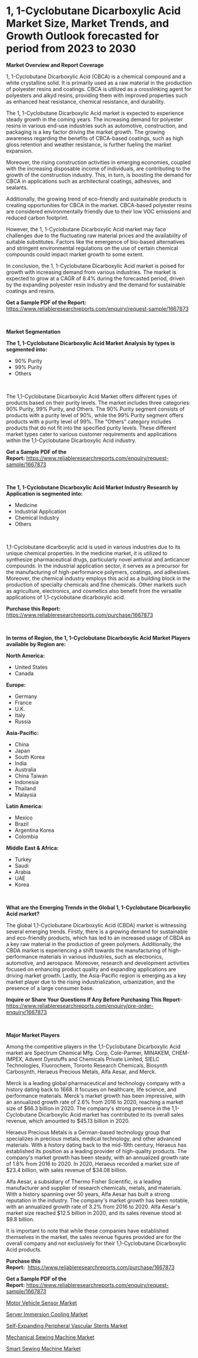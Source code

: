 <p><h1>1, 1-Cyclobutane Dicarboxylic Acid Market Size, Market Trends, and Growth Outlook forecasted for period from 2023 to 2030</h1></p><p><strong>Market Overview and Report Coverage</strong></p>
<p><p>1, 1-Cyclobutane Dicarboxylic Acid (CBCA) is a chemical compound and a white crystalline solid. It is primarily used as a raw material in the production of polyester resins and coatings. CBCA is utilized as a crosslinking agent for polyesters and alkyd resins, providing them with improved properties such as enhanced heat resistance, chemical resistance, and durability.</p><p>The 1, 1-Cyclobutane Dicarboxylic Acid market is expected to experience steady growth in the coming years. The increasing demand for polyester resins in various end-use industries such as automotive, construction, and packaging is a key factor driving the market growth. The growing awareness regarding the benefits of CBCA-based coatings, such as high gloss retention and weather resistance, is further fueling the market expansion.</p><p>Moreover, the rising construction activities in emerging economies, coupled with the increasing disposable income of individuals, are contributing to the growth of the construction industry. This, in turn, is boosting the demand for CBCA in applications such as architectural coatings, adhesives, and sealants.</p><p>Additionally, the growing trend of eco-friendly and sustainable products is creating opportunities for CBCA in the market. CBCA-based polyester resins are considered environmentally friendly due to their low VOC emissions and reduced carbon footprint.</p><p>However, the 1, 1-Cyclobutane Dicarboxylic Acid market may face challenges due to the fluctuating raw material prices and the availability of suitable substitutes. Factors like the emergence of bio-based alternatives and stringent environmental regulations on the use of certain chemical compounds could impact market growth to some extent.</p><p>In conclusion, the 1, 1-Cyclobutane Dicarboxylic Acid market is poised for growth with increasing demand from various industries. The market is expected to grow at a CAGR of 8.4% during the forecasted period, driven by the expanding polyester resin industry and the demand for sustainable coatings and resins.</p></p>
<p><strong>Get a Sample PDF of the Report:</strong> <a href="https://www.reliableresearchreports.com/enquiry/request-sample/1667873">https://www.reliableresearchreports.com/enquiry/request-sample/1667873</a></p>
<p>&nbsp;</p>
<p><strong>Market Segmentation</strong></p>
<p><strong>The 1, 1-Cyclobutane Dicarboxylic Acid Market Analysis by types is segmented into:</strong></p>
<p><ul><li>90% Purity</li><li>99% Purity</li><li>Others</li></ul></p>
<p>&nbsp;</p>
<p><p>The 1,1-Cyclobutane Dicarboxylic Acid Market offers different types of products based on their purity levels. The market includes three categories: 90% Purity, 99% Purity, and Others. The 90% Purity segment consists of products with a purity level of 90%, while the 99% Purity segment offers products with a purity level of 99%. The "Others" category includes products that do not fit into the specified purity levels. These different market types cater to various customer requirements and applications within the 1,1-Cyclobutane Dicarboxylic Acid industry.</p></p>
<p><strong>Get a Sample PDF of the Report:</strong>&nbsp;<a href="https://www.reliableresearchreports.com/enquiry/request-sample/1667873">https://www.reliableresearchreports.com/enquiry/request-sample/1667873</a></p>
<p>&nbsp;</p>
<p><strong>The 1, 1-Cyclobutane Dicarboxylic Acid Market Industry Research by Application is segmented into:</strong></p>
<p><ul><li>Medicine</li><li>Industrial Application</li><li>Chemical Industry</li><li>Others</li></ul></p>
<p>&nbsp;</p>
<p><p>1,1-Cyclobutane dicarboxylic acid is used in various industries due to its unique chemical properties. In the medicine market, it is utilized to synthesize pharmaceutical drugs, particularly novel antiviral and anticancer compounds. In the industrial application sector, it serves as a precursor for the manufacturing of high-performance polymers, coatings, and adhesives. Moreover, the chemical industry employs this acid as a building block in the production of specialty chemicals and fine chemicals. Other markets such as agriculture, electronics, and cosmetics also benefit from the versatile applications of 1,1-cyclobutane dicarboxylic acid.</p></p>
<p><strong>Purchase this Report:</strong>&nbsp; <a href="https://www.reliableresearchreports.com/purchase/1667873">https://www.reliableresearchreports.com/purchase/1667873</a></p>
<p>&nbsp;</p>
<p><strong>In terms of Region, the 1, 1-Cyclobutane Dicarboxylic Acid Market Players available by Region are:</strong></p>
<p>
    <p> <strong> North America: </strong>
        <ul>
            <li>United States</li>
            <li>Canada</li>
        </ul>
        </p> 
    <p> <strong> Europe: </strong>
        <ul>
            <li>Germany</li>
            <li>France</li>
            <li>U.K.</li>
            <li>Italy</li>
            <li>Russia</li>
        </ul>
        </p> 
    <p> <strong> Asia-Pacific: </strong>
        <ul>
            <li>China</li>
            <li>Japan</li>
            <li>South Korea</li>
            <li>India</li>
            <li>Australia</li>
            <li>China Taiwan</li>
            <li>Indonesia</li>
            <li>Thailand</li>
            <li>Malaysia</li>
        </ul>
        </p> 
    <p> <strong> Latin America: </strong>
        <ul>
            <li>Mexico</li>
            <li>Brazil</li>
            <li>Argentina Korea</li>
            <li>Colombia</li>
        </ul>
        </p> 
    <p> <strong> Middle East & Africa: </strong>
        <ul>
            <li>Turkey</li>
            <li>Saudi</li>
            <li>Arabia</li>
            <li>UAE</li>
            <li>Korea</li>
        </ul>
    </p>
    </p>
<p>&nbsp;</p>
<p><strong>What are the Emerging Trends in the Global 1, 1-Cyclobutane Dicarboxylic Acid market?</strong></p>
<p><p>The global 1,1-Cyclobutane Dicarboxylic Acid (CBDA) market is witnessing several emerging trends. Firstly, there is a growing demand for sustainable and eco-friendly products, which has led to an increased usage of CBDA as a key raw material in the production of green polymers. Additionally, the CBDA market is experiencing a shift towards the manufacturing of high-performance materials in various industries, such as electronics, automotive, and aerospace. Moreover, research and development activities focused on enhancing product quality and expanding applications are driving market growth. Lastly, the Asia-Pacific region is emerging as a key market player due to the rising industrialization, urbanization, and the presence of a large consumer base.</p></p>
<p><strong>Inquire or Share Your Questions If Any Before Purchasing This Report</strong>- <a href="https://www.reliableresearchreports.com/enquiry/pre-order-enquiry/1667873">https://www.reliableresearchreports.com/enquiry/pre-order-enquiry/1667873</a></p>
<p>&nbsp;</p>
<p><strong>Major Market Players</strong></p>
<p><p>Among the competitive players in the 1,1-Cyclobutane Dicarboxylic Acid market are Spectrum Chemical Mfg. Corp, Cole-Parmer, MINAKEM, CHEM-IMPEX, Advent Dyestuffs and Chemicals Private Limited, SIELC Technologies, Fluorochem, Toronto Research Chemicals, Biosynth Carbosynth, Heraeus Precious Metals, Alfa Aesar, and Merck.</p><p>Merck is a leading global pharmaceutical and technology company with a history dating back to 1668. It focuses on healthcare, life science, and performance materials. Merck's market growth has been impressive, with an annualized growth rate of 2.6% from 2016 to 2020, reaching a market size of $66.3 billion in 2020. The company's strong presence in the 1,1-Cyclobutane Dicarboxylic Acid market has contributed to its overall sales revenue, which amounted to $45.13 billion in 2020.</p><p>Heraeus Precious Metals is a German-based technology group that specializes in precious metals, medical technology, and other advanced materials. With a history dating back to the mid-19th century, Heraeus has established its position as a leading provider of high-quality products. The company's market growth has been steady, with an annualized growth rate of 1.8% from 2016 to 2020. In 2020, Heraeus recorded a market size of $23.4 billion, with sales revenue of $34.08 billion.</p><p>Alfa Aesar, a subsidiary of Thermo Fisher Scientific, is a leading manufacturer and supplier of research chemicals, metals, and materials. With a history spanning over 50 years, Alfa Aesar has built a strong reputation in the industry. The company's market growth has been notable, with an annualized growth rate of 3.2% from 2016 to 2020. Alfa Aesar's market size reached $12.5 billion in 2020, and its sales revenue stood at $9.8 billion.</p><p>It is important to note that while these companies have established themselves in the market, the sales revenue figures provided are for the overall company and not exclusively for their 1,1-Cyclobutane Dicarboxylic Acid products.</p></p>
<p><strong>Purchase this Report:</strong>&nbsp;&nbsp;<a href="https://www.reliableresearchreports.com/purchase/1667873">https://www.reliableresearchreports.com/purchase/1667873</a></p>
<p></p>
<p><strong>Get a Sample PDF of the Report:</strong>&nbsp;<a href="https://www.reliableresearchreports.com/enquiry/request-sample/1667873">https://www.reliableresearchreports.com/enquiry/request-sample/1667873</a></p>
<p><p><a href="https://github.com/Krish2023na/Market-Research-Report-List-1/blob/main/motor-vehicle-sensor-market.md">Motor Vehicle Sensor Market</a></p><p><a href="https://www.linkedin.com/pulse/server-immersion-cooling-market-size-share-global-analysis-itqde/">Server Immersion Cooling Market</a></p><p><a href="https://github.com/zebdakicsin/Market-Research-Report-List-1/blob/main/self-expanding-peripheral-vascular-stents-market.md">Self-Expanding Peripheral Vascular Stents Market</a></p><p><a href="https://medium.com/@sarahcornish2022/mechanical-sewing-machine-market-size-growth-forecast-2023-2030-3fdd2cdb4e56">Mechanical Sewing Machine Market</a></p><p><a href="https://medium.com/@wine.sight.theme/smart-sewing-machine-market-size-growth-forecast-2023-2030-123a234c00b1">Smart Sewing Machine Market</a></p></p>